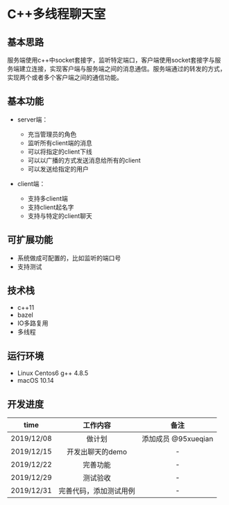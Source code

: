 # C++多线程聊天室

## 基本思路

服务端使用c++中socket套接字，监听特定端口，客户端使用socket套接字与服务端建立连接，实现客户端与服务端之间的消息通信。服务端通过的转发的方式，实现两个或者多个客户端之间的通信功能。

## 基本功能

* server端：
  * 充当管理员的角色
  * 监听所有client端的消息
  * 可以将指定的client下线
  * 可以以广播的方式发送消息给所有的client
  * 可以发送给指定的用户

* client端：
  * 支持多client端
  * 支持client起名字
  * 支持与特定的client聊天

## 可扩展功能

* 系统做成可配置的，比如监听的端口号
* 支持测试

## 技术栈

* c++11
* bazel
* IO多路复用
* 多线程

## 运行环境

* Linux Centos6 g++ 4.8.5
* macOS 10.14

## 开发进度

time | 工作内容 | 备注
:-: | :-: | :-:
2019/12/08 | 做计划 | 添加成员 @95xueqian
2019/12/15 | 开发出聊天的demo | -
2019/12/22 | 完善功能 | -
2019/12/29 | 测试验收 | -
2019/12/31 | 完善代码，添加测试用例 | -
